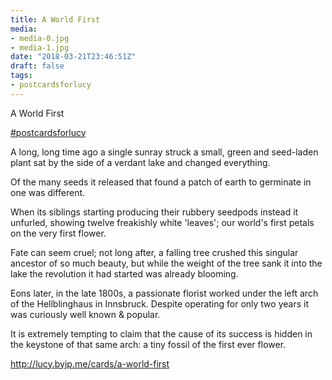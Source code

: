 ```yaml
---
title: A World First
media:
- media-0.jpg
- media-1.jpg
date: "2018-03-21T23:46:51Z"
draft: false
tags:
- postcardsforlucy
---
```

A World First

[#postcardsforlucy](/tags/postcardsforlucy)



A long, long time ago a single sunray struck a small, green and seed-laden plant sat by the side of a verdant lake and changed everything.



Of the many seeds it released that found a patch of earth to germinate in one was different.



When its siblings starting producing their rubbery seedpods instead it unfurled, showing twelve freakishly white 'leaves'; our world's first petals on the very first flower.



Fate can seem cruel; not long after, a falling tree crushed this singular ancestor of so much beauty, but while the weight of the tree sank it into the lake the revolution it had started was already blooming.



Eons later, in the late 1800s, a passionate florist worked under the left arch of the Hellblinghaus in Innsbruck. Despite operating for only two years it was curiously well known & popular.



It is extremely tempting to claim that the cause of its success is hidden in the keystone of that same arch: a tiny fossil of the first ever flower.



http://lucy.byjp.me/cards/a-world-first
